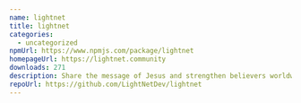 ```yaml
---
name: lightnet
title: lightnet
categories:
  - uncategorized
npmUrl: https://www.npmjs.com/package/lightnet
homepageUrl: https://lightnet.community
downloads: 271
description: Share the message of Jesus and strengthen believers worldwide.
repoUrl: https://github.com/LightNetDev/lightnet
---
```

